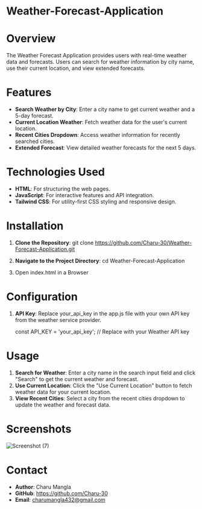 # Weather-Forecast-Application

# Overview
The Weather Forecast Application provides users with real-time weather data and forecasts. 
Users can search for weather information by city name, use their current location, and view extended forecasts. 

# Features
- **Search Weather by City**: Enter a city name to get current weather and a 5-day forecast.
- **Current Location Weather**: Fetch weather data for the user's current location.
- **Recent Cities Dropdown**: Access weather information for recently searched cities.
- **Extended Forecast**: View detailed weather forecasts for the next 5 days.

# Technologies Used
- **HTML**: For structuring the web pages.
- **JavaScript**: For interactive features and API integration.
- **Tailwind CSS**: For utility-first CSS styling and responsive design.

# Installation

1. **Clone the Repository**:
   git clone https://github.com/Charu-30/Weather-Forecast-Application.git

2. **Navigate to the Project Directory**:
   cd Weather-Forecast-Application

3. Open index.html in a Browser

# Configuration

1. **API Key**: 
   Replace your_api_key in the app.js file with your own API key from the weather service provider.

   const API_KEY = 'your_api_key';  // Replace with your Weather API key

# Usage
1. **Search for Weather**: Enter a city name in the search input field and click "Search" to get the current weather and forecast.
2. **Use Current Location**: Click the "Use Current Location" button to fetch weather data for your current location.
3. **View Recent Cities**: Select a city from the recent cities dropdown to update the weather and forecast data.

# Screenshots
  ![Screenshot (7)](https://github.com/user-attachments/assets/52a995ad-1958-46a9-a59d-5fa801f04547)

# Contact
- **Author**: Charu Mangla
- **GitHub**: https://github.com/Charu-30
- **Email**: charumangla432@gmail.com


